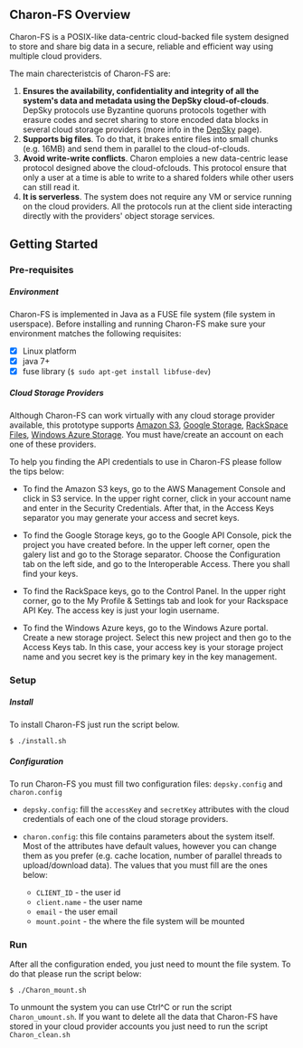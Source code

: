 ## Charon-FS Overview
Charon-FS is a POSIX-like data-centric cloud-backed file system designed to store and share big data in a secure, reliable and efficient way using multiple cloud providers.

The main charecteristcis of Charon-FS are:

1. **Ensures the availability, confidentiality and integrity of all the system's data and metadata using the DepSky cloud-of-clouds**. DepSky protocols use Byzantine quoruns protocols together with erasure codes and secret sharing to store encoded data blocks in several cloud storage providers (more info in the [DepSky](https://github.com/cloud-of-clouds/depsky) page).
2. **Supports big files**. To do that, it brakes entire files into small chunks (e.g. 16MB) and send them in parallel to the cloud-of-clouds.
4. **Avoid write-write conflicts**. Charon emploies a new data-centric lease protocol designed above the cloud-ofclouds. This protocol ensure that only a user at a time is able to write to a shared folders while other users can still read it.
3. **It is serverless**. The system does not require any VM or service running on the cloud providers. All the protocols run at the client side interacting directly with the providers' object storage services.

 
## Getting Started

### Pre-requisites

##### Environment
Charon-FS is implemented in Java as a FUSE file system (file system in userspace). Before installing and running Charon-FS make sure your environment matches the following requisites:
- [x] Linux platform
- [x] java 7+
- [x] fuse library (`$ sudo apt-get install libfuse-dev`)

##### Cloud Storage Providers
Although Charon-FS can work virtually with any cloud storage provider available, this prototype supports [Amazon S3](https://aws.amazon.com/s3/), [Google Storage](https://cloud.google.com/storage/), [RackSpace Files](https://www.rackspace.com/cloud/files), [Windows Azure Storage](https://azure.microsoft.com/services/storage/blobs/). You must have/create an account on each one of these providers.

To help you finding the API credentials to use in Charon-FS please follow the tips below:

* To find the Amazon S3 keys, go to the AWS Management Console and click in S3 service. In the upper right corner, click in your account name and enter in the Security Credentials. After that, in the Access Keys separator you may generate your access and secret keys.

* To find the Google Storage keys, go to the Google API Console, pick the project you have created before. In the upper left corner, open the galery list and go to the Storage separator. Choose the Configuration tab on the left side, and go to the Interoperable Access. There you shall find your keys.

* To find the RackSpace keys, go to the Control Panel. In the upper right corner, go to the My Profile & Settings tab and look for your Rackspace API Key. The access key is just your login username.

* To find the Windows Azure keys, go to the Windows Azure portal. Create a new storage project. Select this new project and then go to the Access Keys tab. In this case, your access key is your storage project name and you secret key is the primary key in the key management.


### Setup

##### Install
To install Charon-FS just run the script below.

`$ ./install.sh`

##### Configuration

To run Charon-FS you must fill two configuration files: `depsky.config` and `charon.config`

* `depsky.config`: fill the `accessKey` and `secretKey` attributes with the cloud credentials of each one of the cloud storage providers.

* `charon.config`: this file contains parameters about the system itself. Most of the attributes have default values, however you can change them as you prefer (e.g. cache location, number of parallel threads to upload/download data). The values that you must fill are the ones below:
  * `CLIENT_ID` - the user id
  * `client.name` - the user name
  * `email` - the user email
  * `mount.point` - the where the file system will be mounted

### Run

After all the configuration ended, you just need to mount the file system. To do that please run the script below:

`$ ./Charon_mount.sh`

To unmount the system you can use Ctrl^C or run the script `Charon_umount.sh`.
If you want to delete all the data that Charon-FS have stored in your cloud provider accounts you just need to run the script `Charon_clean.sh`
